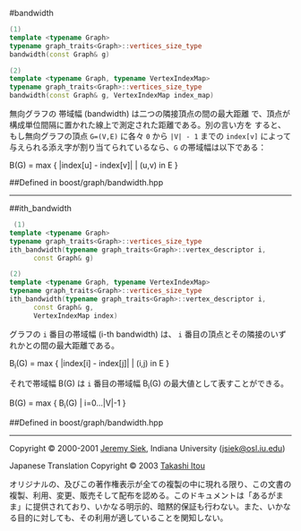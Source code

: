 #bandwidth
```cpp
(1)
template <typename Graph>
typename graph_traits<Graph>::vertices_size_type
bandwidth(const Graph& g)

(2)
template <typename Graph, typename VertexIndexMap>
typename graph_traits<Graph>::vertices_size_type
bandwidth(const Graph& g, VertexIndexMap index_map)
```

無向グラフの 帯域幅 (bandwidth) は二つの隣接頂点の間の最大距離 で、頂点が構成単位間隔に置かれた線上で測定された距離である。別の言い方を すると、 もし無向グラフの頂点 `G=(V,E)` に各々 `0` から `|V| - 1` までの `index[v]` によって与えられる添え字が割り当てられているなら、`G` の帯域幅は以下である：


B(G) = max { |index[u] - index[v]|  | (u,v) in E }


##Defined in
boost/graph/bandwidth.hpp


***
##ith_bandwidth

```cpp
 (1)
template <typename Graph>
typename graph_traits<Graph>::vertices_size_type
ith_bandwidth(typename graph_traits<Graph>::vertex_descriptor i,
      const Graph& g)

(2)
template <typename Graph, typename VertexIndexMap>
typename graph_traits<Graph>::vertices_size_type
ith_bandwidth(typename graph_traits<Graph>::vertex_descriptor i,
      const Graph& g,
      VertexIndexMap index)
```

グラフの `i` 番目の帯域幅 (i-th bandwidth) は、 `i` 番目の頂点とその隣接のいずれかとの間の最大距離である。

B<sub>i</sub>(G) = max { |index[i] - index[j]|  | (i,j) in E }


それで帯域幅 B(G) は `i` 番目の帯域幅 B<sub>i</sub>(G) の最大値として表すことができる。

B(G) = max { B<sub>i</sub>(G)   | i=0...|V|-1 }


##Defined in
boost/graph/bandwidth.hpp 


***
Copyright © 2000-2001 [Jeremy Siek](http://www.boost.org/doc/libs/1_31_0/people/jeremy_siek.htm), Indiana University (<jsiek@osl.iu.edu>)

Japanese Translation Copyright © 2003 [Takashi Itou](takashi-it@po6.nsk.ne.jp)

オリジナルの、及びこの著作権表示が全ての複製の中に現れる限り、この文書の複製、利用、変更、販売そして配布を認める。このドキュメントは「あるがまま」に提供されており、いかなる明示的、暗黙的保証も行わない。また、いかなる目的に対しても、その利用が適していることを関知しない。

